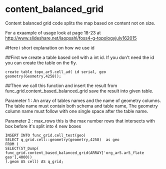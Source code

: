 # content_balanced_grid
Content balanced grid code splits the map based on content not on size. 

For a exaample of usage look at page 18-23 at http://www.slideshare.net/laopsahl/foss4-g-topologyjuly162015

#Here i short explanation on how we use id 

##First we create a table based cell with a int id. If you don't need the id you can create the table on the fly.

```
create table topo_ar5.cell_ad( id serial, geo geometry(Geometry,4258));
```

##Then we call this function and insert the result from func_grid.content_based_balanced_grid save the result into given table.

Parameter 1 : An array of tables names and the name of geometry columns.
The table name must contain both schema and table name, The geometry column name must follow with one single space after the table name.

Parameter 2 : max_rows this is the max number rows that intersects with box before it's split into 4 new boxes 

```
INSERT INTO func_grid.cell_test(geo) 
SELECT q_grid.cell::geometry(geometry,4258)  as geo 
FROM (
SELECT(ST_Dump(
func_grid.content_based_balanced_grid(ARRAY['org_ar5.ar5_flate geo'],4000))
).geom AS cell) AS q_grid;

```

